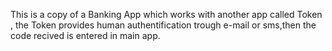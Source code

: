 This is a copy of a Banking App which works with another app called Token , 
the Token provides human authentification trough e-mail or sms,then the code 
recived is entered in  main app.
